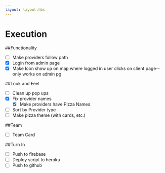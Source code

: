 ```yaml
---
layout: layout.hbs
---
```


# Execution

##Functionality
* [ ] Make providers follow path
* [X] Login from admin page
* [X] Make Icon show up on map where logged in user clicks on client page--only works on admin pg

##Look and Feel
* [ ] Clean up pop ups
* [X] Fix provider names
	* [X] Make providers have Pizza Names
* [ ] Sort by Provider type
* [ ] Make pizza theme (with cards, etc.)
	
##Team
* [ ] Team Card 

##Turn In 
* [ ] Push to firebase
* [ ] Deploy script to heroku
* [ ] Push to github